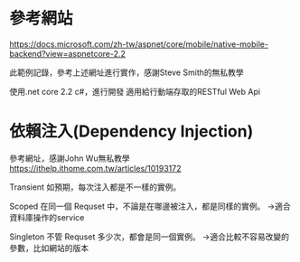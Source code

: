 # 參考網站
https://docs.microsoft.com/zh-tw/aspnet/core/mobile/native-mobile-backend?view=aspnetcore-2.2

此範例記錄，參考上述網址進行實作，感謝Steve Smith的無私教學

使用.net core 2.2 c#，進行開發
適用給行動端存取的RESTful Web Api

# 依賴注入(Dependency Injection)

參考網址，感謝John Wu無私教學
https://ithelp.ithome.com.tw/articles/10193172

Transient
如預期，每次注入都是不一樣的實例。

Scoped
在同一個 Requset 中，不論是在哪邊被注入，都是同樣的實例。
->適合資料庫操作的service

Singleton
不管 Requset 多少次，都會是同一個實例。
->適合比較不容易改變的參數，比如網站的版本
